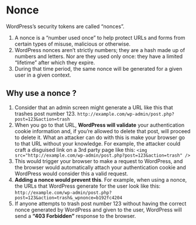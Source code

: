 # Nonce

WordPress’s security tokens are called “nonces”.

1. A nonce is a “number used once” to help protect URLs and forms from certain types of misuse, malicious or otherwise.
2. WordPress nonces aren’t strictly numbers; they are a hash made up of numbers and letters. Nor are they used only once: they have a limited “lifetime” after which they expire. 
3. During that time period, the same nonce will be generated for a given user in a given context. 


## Why use a nonce ?
1. Consider that an admin screen might generate a URL like this that trashes post number 123.
`http://example.com/wp-admin/post.php?post=123&action=trash`
2. When you go to that URL, **WordPress will validate** your authentication cookie information and, if you’re allowed to delete that post, will proceed to delete it. What an attacker can do with this is make your browser go to that URL without your knowledge. For example, the attacker could craft a disguised link on a 3rd party page like this:
`<img src="http://example.com/wp-admin/post.php?post=123&action=trash" />`
3. This would trigger your browser to make a request to WordPress, and the browser would automatically attach your authentication cookie and WordPress would consider this a valid request.
4. **Adding a nonce would prevent this**. For example, when using a nonce, the URLs that WordPress generate for the user look like this:
`http://example.com/wp-admin/post.php?post=123&action=trash&_wpnonce=b192fc4204`
5. If anyone attempts to trash post number 123 without having the correct nonce generated by WordPress and given to the user, WordPress will send a **“403 Forbidden”** response to the browser.


